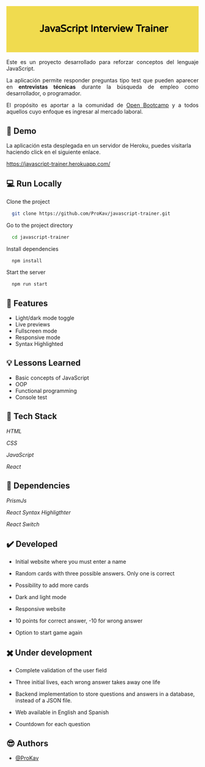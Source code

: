 <center>

![Logo](https://github.com/ProKav/javascript-trainer/raw/main/public/images/JavaScript-Trainer.png)

</center>

<div style="text-align: justify">

Este es un proyecto desarrollado para reforzar conceptos del lenguaje JavaScript.

La aplicación permite responder preguntas tipo test que pueden aparecer en **entrevistas técnicas** durante la búsqueda de empleo como desarrollador, o programador.

El propósito es aportar a la comunidad de [Open Bootcamp](https://www.google.com 'Open Bootcamp') y a todos aquellos cuyo enfoque es ingresar al mercado laboral.

</div>

## :rocket: Demo

La aplicación esta desplegada en un servidor de Heroku, puedes visitarla haciendo click en el siguiente enlace.

https://javascript-trainer.herokuapp.com/

## :computer: Run Locally

Clone the project

```bash
  git clone https://github.com/ProKav/javascript-trainer.git
```

Go to the project directory

```bash
  cd javascript-trainer
```

Install dependencies

```bash
  npm install
```

Start the server

```bash
  npm run start
```

## :book: Features

-   Light/dark mode toggle
-   Live previews
-   Fullscreen mode
-   Responsive mode
-   Syntax Highlighted

## :bulb: Lessons Learned

-   Basic concepts of JavaScript
-   OOP
-   Functional programming
-   Console test

## :battery: Tech Stack

_HTML_

_CSS_

_JavaScript_

_React_

## :key: Dependencies

_PrismJs_

_React Syntax Highligthter_

_React Switch_

## :heavy_check_mark: Developed

-   Initial website where you must enter a name

-   Random cards with three possible answers. Only one is correct

-   Possibility to add more cards

-   Dark and light mode

-   Responsive website

-   10 points for correct answer, -10 for wrong answer

-   Option to start game again

## :heavy_multiplication_x: Under development

-   Complete validation of the user field

-   Three initial lives, each wrong answer takes away one life

-   Backend implementation to store questions and answers in a database, instead of a JSON file.

-   Web available in English and Spanish

-   Countdown for each question

## :sunglasses: Authors

-   [@ProKav](https://github.com/ProKav)
